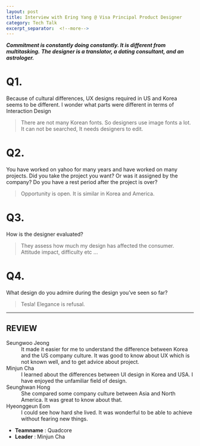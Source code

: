 ```yaml
---
layout: post
title: Interview with Ering Yang @ Visa Principal Product Designer
category: Tech Talk
excerpt_separator:  <!--more-->
---
```


***Commitment is constantly doing constantly. It is different from multitasking.***
***The designer is a translator, a dating consultant, and an astrologer.***

# Q1.

Because of cultural differences, UX designs required in US and Korea seems to be different. I wonder what parts were different in terms of Interaction Design

> There are not many Korean fonts. So designers use image fonts a lot. It can not be searched, It needs designers to edit. 

# Q2.

You have worked on yahoo for many years and have worked on many projects. Did you take the project you want? Or was it assigned by the company? Do you have a rest period after the project is over? 

> Opportunity is open. It is similar in Korea and America.

# Q3.

How is the designer evaluated?

> They assess how much my design has affected the consumer. Attitude impact, difficulty etc …

# Q4.

What design do you admire during the design you’ve seen so far?

> Tesla! Elegance is refusal.

* * *

## REVIEW
<dl>
    <dt>Seungwoo Jeong</dt>
        <dd>It made it easier for me to understand the difference between Korea and the US company culture. It was good to know about UX which is not known well, and to get advice about project.</dd>
    <dt>Minjun Cha</dt>
        <dd>I learned about the differences between UI design in Korea and USA. I have enjoyed the unfamiliar field of design.</dd>
    <dt>Seunghwan Hong</dt>
        <dd>She compared some company culture between Asia and North America. It was great to know about that.</dd>
    <dt>Hyeonggeun Eom</dt>
        <dd>I could see how hard she lived.
        It was wonderful to be able to achieve without fearing new things.</dd>
</dl>

- **Teamname** : Quadcore 
- **Leader** : Minjun Cha